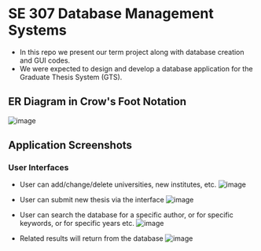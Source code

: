 # SE 307 Database Management Systems
* In this repo we present our term project along with database creation and GUI codes.
* We were expected to design and develop a database application for the Graduate Thesis System (GTS).

## ER Diagram in Crow's Foot Notation
![image](https://user-images.githubusercontent.com/46622558/148530952-0c66dc34-40a7-4c37-8796-c75c772f882d.png)

## Application Screenshots
### User Interfaces
* User can add/change/delete universities, new institutes, etc.
![image](https://user-images.githubusercontent.com/46622558/148534323-c94611a0-b4df-4865-9a0a-95cb8cca0d10.png)


* User can submit new thesis via the interface
![image](https://user-images.githubusercontent.com/46622558/148534355-e64513ab-6e1b-442d-be31-005983b6b4eb.png)

* User can search the database for a specific author, or for specific keywords, or for specific years etc.
![image](https://user-images.githubusercontent.com/46622558/148534264-a7a8f98c-bcb8-4d1c-b407-1ec91d0064b3.png)

* Related results will return from the database
![image](https://user-images.githubusercontent.com/46622558/148534546-0d45ed54-8e3e-46ca-bb7b-75d93035b4ef.png)

